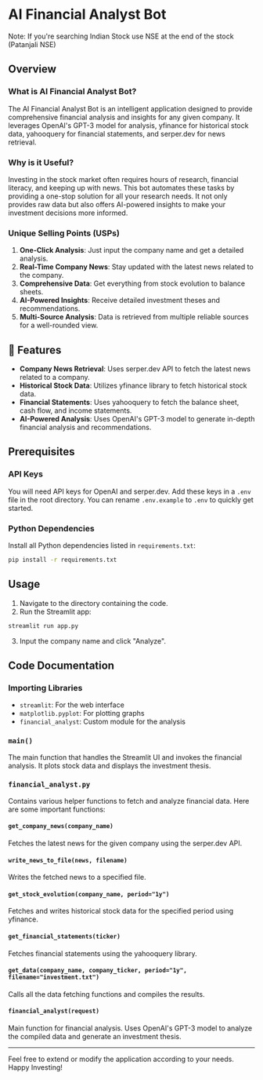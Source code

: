 # AI Financial Analyst Bot
Note: If you're searching Indian Stock use NSE at the end of the stock (Patanjali NSE)

## Overview

### What is AI Financial Analyst Bot?

The AI Financial Analyst Bot is an intelligent application designed to provide comprehensive financial analysis and insights for any given company. It leverages OpenAI's GPT-3 model for analysis, yfinance for historical stock data, yahooquery for financial statements, and serper.dev for news retrieval.

### Why is it Useful?

Investing in the stock market often requires hours of research, financial literacy, and keeping up with news. This bot automates these tasks by providing a one-stop solution for all your research needs. It not only provides raw data but also offers AI-powered insights to make your investment decisions more informed.

### Unique Selling Points (USPs)

1. **One-Click Analysis**: Just input the company name and get a detailed analysis.
2. **Real-Time Company News**: Stay updated with the latest news related to the company.
3. **Comprehensive Data**: Get everything from stock evolution to balance sheets.
4. **AI-Powered Insights**: Receive detailed investment theses and recommendations.
5. **Multi-Source Analysis**: Data is retrieved from multiple reliable sources for a well-rounded view.

## 🚀 Features

- **Company News Retrieval**: Uses serper.dev API to fetch the latest news related to a company.
- **Historical Stock Data**: Utilizes yfinance library to fetch historical stock data.
- **Financial Statements**: Uses yahooquery to fetch the balance sheet, cash flow, and income statements.
- **AI-Powered Analysis**: Uses OpenAI's GPT-3 model to generate in-depth financial analysis and recommendations.

## Prerequisites

### API Keys

You will need API keys for OpenAI and serper.dev. Add these keys in a `.env` file in the root directory. You can rename `.env.example` to `.env` to quickly get started.

### Python Dependencies

Install all Python dependencies listed in `requirements.txt`:

```bash
pip install -r requirements.txt
```

## Usage

1. Navigate to the directory containing the code.
2. Run the Streamlit app:

```bash
streamlit run app.py
```

3. Input the company name and click "Analyze".

## Code Documentation

### Importing Libraries

- `streamlit`: For the web interface
- `matplotlib.pyplot`: For plotting graphs
- `financial_analyst`: Custom module for the analysis

### `main()`

The main function that handles the Streamlit UI and invokes the financial analysis. It plots stock data and displays the investment thesis.

### `financial_analyst.py`

Contains various helper functions to fetch and analyze financial data. Here are some important functions:

#### `get_company_news(company_name)`

Fetches the latest news for the given company using the serper.dev API.

#### `write_news_to_file(news, filename)`

Writes the fetched news to a specified file.

#### `get_stock_evolution(company_name, period="1y")`

Fetches and writes historical stock data for the specified period using yfinance.

#### `get_financial_statements(ticker)`

Fetches financial statements using the yahooquery library.

#### `get_data(company_name, company_ticker, period="1y", filename="investment.txt")`

Calls all the data fetching functions and compiles the results.

#### `financial_analyst(request)`

Main function for financial analysis. Uses OpenAI's GPT-3 model to analyze the compiled data and generate an investment thesis.

---

Feel free to extend or modify the application according to your needs. Happy Investing!